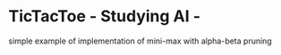 # TicTacToe - Studying AI -
   simple example of implementation of mini-max with alpha-beta pruning
